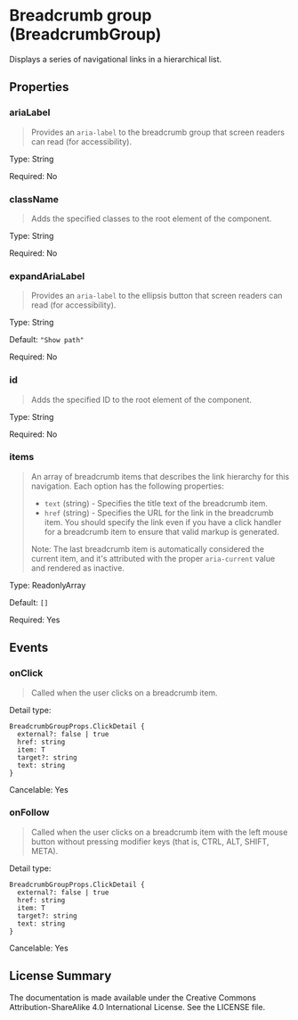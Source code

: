 # Breadcrumb group (BreadcrumbGroup)

Displays a series of navigational links in a hierarchical list.



## Properties



### ariaLabel

> Provides an `aria-label` to the breadcrumb group that screen readers can read (for accessibility).

Type: String

Required: No


### className

> Adds the specified classes to the root element of the component.

Type: String

Required: No


### expandAriaLabel

> Provides an `aria-label` to the ellipsis button that screen readers can read (for accessibility).

Type: String

Default: `"Show path"`

Required: No


### id

> Adds the specified ID to the root element of the component.

Type: String

Required: No


### items

> An array of breadcrumb items that describes the link hierarchy for this navigation.
> Each option has the following properties:
> * `text` (string) - Specifies the title text of the breadcrumb item.
> * `href` (string) - Specifies the URL for the link in the breadcrumb item.
> You should specify the link even if you have a click handler for a breadcrumb item
> to ensure that valid markup is generated.
> 
> Note: The last breadcrumb item is automatically considered the current item, and it's
> attributed with the proper `aria-current` value and rendered as inactive.
> 

Type: ReadonlyArray<T>

Default: `[]`

Required: Yes







## Events



### onClick

> Called when the user clicks on a breadcrumb item.

Detail type: 
```
BreadcrumbGroupProps.ClickDetail {
  external?: false | true
  href: string
  item: T
  target?: string
  text: string
}
```

Cancelable: Yes



### onFollow

> Called when the user clicks on a breadcrumb item with the left mouse button
> without pressing modifier keys (that is, CTRL, ALT, SHIFT, META).

Detail type: 
```
BreadcrumbGroupProps.ClickDetail {
  external?: false | true
  href: string
  item: T
  target?: string
  text: string
}
```

Cancelable: Yes






## License Summary

The documentation is made available under the Creative Commons Attribution-ShareAlike 4.0 International License. See the LICENSE file.
